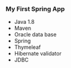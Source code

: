 ### My First Spring App

- Java 1.8
- Maven
- Oracle data base
- Spring
- Thymeleaf
- Hibernate validator
- JDBC
